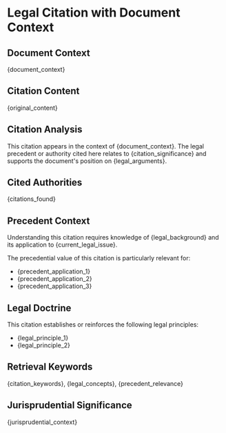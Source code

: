 # Legal Citation with Document Context

## Document Context
{document_context}

## Citation Content
{original_content}

## Citation Analysis
This citation appears in the context of {document_context}. The legal precedent or authority cited here relates to {citation_significance} and supports the document's position on {legal_arguments}.

## Cited Authorities
{citations_found}

## Precedent Context
Understanding this citation requires knowledge of {legal_background} and its application to {current_legal_issue}.

The precedential value of this citation is particularly relevant for:
- {precedent_application_1}
- {precedent_application_2}
- {precedent_application_3}

## Legal Doctrine
This citation establishes or reinforces the following legal principles:
- {legal_principle_1}
- {legal_principle_2}

## Retrieval Keywords
{citation_keywords}, {legal_concepts}, {precedent_relevance}

## Jurisprudential Significance
{jurisprudential_context}